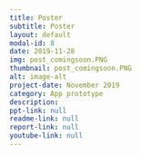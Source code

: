 ```yaml
---
title: Poster
subtitle: Poster
layout: default
modal-id: 8 
date: 2019-11-28
img: post_comingsoon.PNG
thumbnail: post_comingsoon.PNG
alt: image-alt
project-date: November 2019
category: App prototype
description: 
ppt-link: null
readme-link: null
report-link: null
youtube-link: null
---
```

